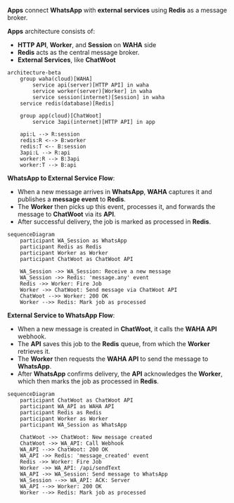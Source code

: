 <div></div>

**Apps** connect **WhatsApp** with **external services** using **Redis** as a message broker. 

**Apps** architecture consists of:
- **HTTP API**, **Worker**, and **Session** on **WAHA** side
- **Redis** acts as the central message broker.
- **External Services**, like **ChatWoot**

```kroki {type=mermaid}
architecture-beta
    group waha(cloud)[WAHA]
        service api(server)[HTTP API] in waha
        service worker(server)[Worker] in waha
        service session(internet)[Session] in waha
    service redis(database)[Redis]

    group app(cloud)[ChatWoot] 
        service 3api(internet)[HTTP API] in app

    api:L --> R:session
    redis:R <--> B:worker
    redis:T <-- B:session
    3api:L --> R:api
    worker:R --> B:3api
    worker:T --> B:api
```

**WhatsApp to External Service Flow**:
- When a new message arrives in **WhatsApp**, **WAHA** captures it and publishes a **message event** to **Redis**. 
- The **Worker** then picks up this event, processes it, and forwards the message to **ChatWoot** via its **API**. 
- After successful delivery, the job is marked as processed in **Redis**.

```kroki {type=mermaid}
sequenceDiagram
    participant WA_Session as WhatsApp
    participant Redis as Redis
    participant Worker as Worker
    participant ChatWoot as ChatWoot API

    WA_Session ->> WA_Session: Receive a new message
    WA_Session ->> Redis: 'message.any' event
    Redis ->> Worker: Fire Job
    Worker ->> ChatWoot: Send message via ChatWoot API
    ChatWoot -->> Worker: 200 OK
    Worker -->> Redis: Mark job as processed
```

**External Service to WhatsApp Flow**:
- When a new message is created in **ChatWoot**, it calls the **WAHA API** webhook. 
- The **API** saves this job to the **Redis** queue, from which the **Worker** retrieves it. 
- The **Worker** then requests the **WAHA API** to send the message to **WhatsApp**. 
- After **WhatsApp** confirms delivery, the **API** acknowledges the **Worker**, which then marks the job as processed in **Redis**.

```kroki {type=mermaid}
sequenceDiagram
    participant ChatWoot as ChatWoot API
    participant WA_API as WAHA API
    participant Redis as Redis
    participant Worker as Worker
    participant WA_Session as WhatsApp

    ChatWoot ->> ChatWoot: New message created
    ChatWoot ->> WA_API: Call Webhook
    WA_API -->> ChatWoot: 200 OK
    WA_API ->> Redis: 'message_created' event
    Redis ->> Worker: Fire Job
    Worker ->> WA_API: /api/sendText
    WA_API ->> WA_Session: Send message to WhatsApp
    WA_Session -->> WA_API: ACK: Server
    WA_API -->> Worker: 200 OK
    Worker -->> Redis: Mark job as processed
```
